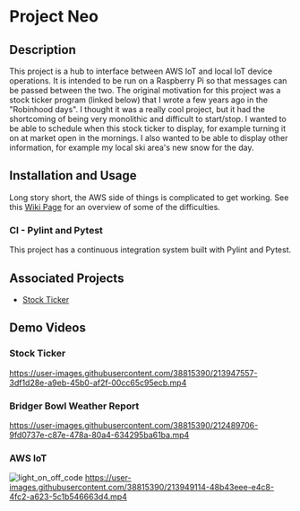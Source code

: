 # Project Neo

## Description

This project is a hub to interface between AWS IoT and local IoT device operations. It is intended to be run on a Raspberry Pi so that messages can be passed between the two. The original motivation for this project was a stock ticker program (linked below) that I wrote a few years ago in the "Robinhood days". I thought it was a really cool project, but it had the shortcoming of being very monolithic and difficult to start/stop. I wanted to be able to schedule when this stock ticker to display, for example turning it on at market open in the mornings. I also wanted to be able to display other information, for example my local ski area's new snow for the day. 

## Installation and Usage
Long story short, the AWS side of things is complicated to get working. See this [Wiki Page](https://github.com/alyoshenka/neo/wiki/New-Teammate-Onboarding#first-steps) for an overview of some of the difficulties.

### CI - Pylint and Pytest
This project has a continuous integration system built with Pylint and Pytest. 

## Associated Projects
- [Stock Ticker](https://github.com/alyoshenka/stockticker)

## Demo Videos

### Stock Ticker
https://user-images.githubusercontent.com/38815390/213947557-3df1d28e-a9eb-45b0-af2f-00cc65c95ecb.mp4

### Bridger Bowl Weather Report
https://user-images.githubusercontent.com/38815390/212489706-9fd0737e-c87e-478a-80a4-634295ba61ba.mp4

### AWS IoT
![light_on_off_code](https://user-images.githubusercontent.com/38815390/213949076-a0244fda-ea1f-49c8-8973-c2540d69b455.gif)
https://user-images.githubusercontent.com/38815390/213949114-48b43eee-e4c8-4fc2-a623-5c1b546663d4.mp4
